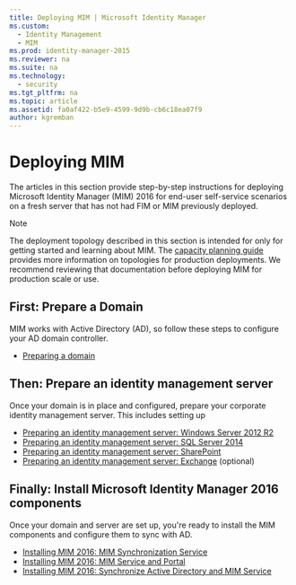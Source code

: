 ```yaml
---
title: Deploying MIM | Microsoft Identity Manager
ms.custom:
  - Identity Management
  - MIM
ms.prod: identity-manager-2015
ms.reviewer: na
ms.suite: na
ms.technology:
  - security
ms.tgt_pltfrm: na
ms.topic: article
ms.assetid: fa0af422-b5e9-4599-9d9b-cb6c18ea07f9
author: kgremban
---
```

# Deploying MIM
The articles in this section provide step-by-step instructions for deploying Microsoft Identity Manager (MIM) 2016 for end-user self-service scenarios on a fresh server that has not had FIM or MIM previously deployed.

> [!NOTE]
> The deployment topology described in this section is intended for only for getting started and learning about MIM.  The [capacity planning guide](/MIM/PlanDesign/capacity-planning-guide.html) provides more information on topologies for production deployments.  We recommend reviewing that documentation before deploying MIM for production scale or use.

<!---
Comment: Restore after PAM content is included

The privileged access management scenario is deployed differently than other MIM scenarios, as it requires a dedicated bastion forest environment.  If you want to learn more about deploying MIM for Privileged Identity Management, see [Getting Started with Privileged Access Management](privileged-access-management-get-started.md).
--->

## First: Prepare a Domain
MIM works with Active Directory (AD), so follow these steps to configure your AD domain controller.
- [Preparing a domain](preparing-domain.md)

## Then: Prepare an identity management server
Once your domain is in place and configured, prepare your corporate identity management server. This includes setting up
- [Preparing an identity management server: Windows Server 2012 R2](prepare-server-ws2012r2.md)
- [Preparing an identity management server: SQL Server 2014](prepare-server-sql2014.md)
- [Preparing an identity management server: SharePoint](prepare-server-sharepoint.md)
- [Preparing an identity management server: Exchange](prepare-server-exchange.md) (optional)

## Finally: Install Microsoft Identity Manager 2016 components
Once your domain and server are set up, you're ready to install the MIM components and configure them to sync with AD.
- [Installing MIM 2016: MIM Synchronization Service](install-mim-sync.md)
- [Installing MIM 2016: MIM Service and Portal](install-mim-service-portal.md)
- [Installing MIM 2016: Synchronize Active Directory and MIM Service](install-mim-sync-ad-service.md)
